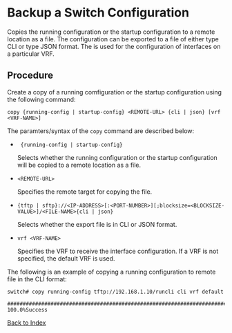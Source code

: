 
# Backup a Switch Configuration

Copies the running configuration or the startup configuration to a remote location as a file. The configuration can be exported to a file of either type CLI or type JSON format. The <VRF-NAME> is used for the configuration of interfaces on a particular VRF.

## Procedure

Create a copy of a running comfiguration or the startup configuration using the following command:

```
copy {running-config | startup-config} <REMOTE-URL> {cli | json} [vrf <VRF-NAME>]
```

The paramters/syntax of the `copy` command are described below:

* ``` {running-config | startup-config}```
  
  Selects whether the running configuration or the startup configuration will be copied to a remote location as a file. 

* ```<REMOTE-URL>```
  
  Specifies the remote target for copying the file. 
  
* ```{tftp | sftp}://<IP-ADDRESS>[:<PORT-NUMBER>][;blocksize=<BLOCKSIZE-VALUE>]/<FILE-NAME>{cli | json}```
  
  Selects whether the export file is in CLI or JSON format. 

* ```vrf <VRF-NAME>```
  
  Specifies the VRF to receive the interface configuration. If a VRF is not specified, the default VRF is used.


The following is an example of copying a running configuration to remote file in the CLI format:

```
switch# copy running-config tftp://192.168.1.10/runcli cli vrf default

######################################################################### 100.0%Success
```

[Back to Index](index_aruba.md)